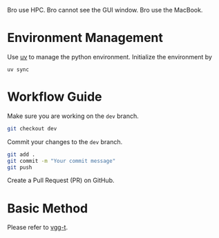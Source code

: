 Bro use HPC. Bro cannot see the GUI window. Bro use the MacBook.

# Environment Management
Use [uv](https://docs.astral.sh/uv/getting-started/installation/#pypi) to manage the python environment. Initialize the environment by 
```
uv sync
```
# Workflow Guide
Make sure you are working on the `dev` branch.
```bash
git checkout dev
```
Commit your changes to the `dev` branch.
```bash
git add .
git commit -m "Your commit message"
git push
```
Create a Pull Request (PR) on GitHub.
# Basic Method
Please refer to [vgg-t](https://vgg-t.github.io).